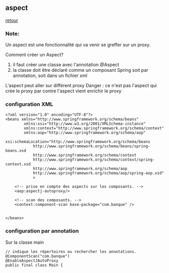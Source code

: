 ## aspect

[retour](./index.md)

### Note:

Un aspect est une fonctionnalité qui va venir se greffer sur un proxy.

Comment créer un Aspect?

1. il faut créer une classe avec l'annotation @Aspect
2. la classe doit être déclaré comme un composant Spring soit par annotation, soit dans un fichier xml

L'aspect peut aller sur différent proxy
Danger : ce n'est pas l'aspect qui crée le proxy par contre l'aspect vient enrichir le proxy

### configuration XML

```
<?xml version="1.0" encoding="UTF-8"?>
<beans xmlns="http://www.springframework.org/schema/beans"
        xmlns:xsi="http://www.w3.org/2001/XMLSchema-instance"
        xmlns:context="http://www.springframework.org/schema/context"
        xmlns:aop="http://www.springframework.org/schema/aop"
        xsi:schemaLocation="http://www.springframework.org/schema/beans
            http://www.springframework.org/schema/beans/spring-beans.xsd
            http://www.springframework.org/schema/context
            http://www.springframework.org/schema/context/spring-context.xsd
			http://www.springframework.org/schema/aop
			http://www.springframework.org/schema/aop/spring-aop.xsd"
            >

	<!-- prise en compte des aspects sur les composants. -->
	<aop:aspectj-autoproxy/>

	<!-- scan des composants. -->
	<context:component-scan base-package="com.banque" />


</beans>
```

### configuration par annotation

Sur la classe main

```
// indique les répertoires ou rechercher les annotations.
@ComponentScan("com.banque")
@EnableAspectJAutoProxy
public final class Main {
```
